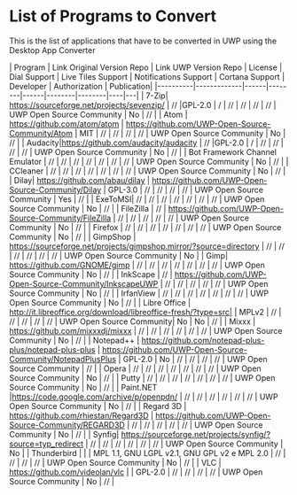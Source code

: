 # List of Programs to Convert
This is the list of applications that have to be converted in UWP using the Desktop App Converter

| Program | Link Original Version Repo | Link UWP Version Repo | License | Dial Support | Live Tiles Support | Notifications Support | Cortana Support | Developer | Authorization | Publication|
|----------|-------------|------|--------|------|--------|--------|----|---|
| 7-Zip| https://sourceforge.net/projects/sevenzip/ | // |GPL-2.0 | / | // | // | // | // | UWP Open Source Community | No | // |
| Atom | https://github.com/atom/atom | https://github.com/UWP-Open-Source-Community/Atom | MIT | // | // | // | // | UWP Open Source Community | No | // |
| Audacity|https://github.com/audacity/audacity | // |GPL-2.0 | / | // | // | // | // | UWP Open Source Community | No | // |
| Bot Framework Channel Emulator | // | // | // | // | // | // | // | UWP Open Source Community | No | // |
| CCleaner | // | // | // | // | // | // | // | UWP Open Source Community | No | // |
| Dilay| https://github.com/abau/dilay | https://github.com/UWP-Open-Source-Community/Dilay | GPL-3.0 | // | // | // | // | UWP Open Source Community | Yes | // |
| ExeToMSI| // | // | // | // | // | // | // | UWP Open Source Community | No | // |
| FileZilla | // | https://github.com/UWP-Open-Source-Community/FileZilla | // | // | // | // | // | UWP Open Source Community | No | // |
| Firefox | // | // | // | // | // | // | // | UWP Open Source Community | No | // |
| GimpShop | https://sourceforge.net/projects/gimpshop.mirror/?source=directory | // | //  | // | // | // | // | UWP Open Source Community | No |
| Gimp| https://github.com/GNOME/gimp | // | // | // | // | // | // | // | UWP Open Source Community | No | // |
| InkScape | // | https://github.com/UWP-Open-Source-Community/InkscapeUWP | // | // | // | // | // | UWP Open Source Community | No | // |
| IrfanView | // | // | // | // | // | // | // | UWP Open Source Community | No | // |
| Libre Office | http://it.libreoffice.org/download/libreoffice-fresh/?type=src| | MPLv2 | // | // | // | // | // | UWP Open Source Community| No | No | // |
| Mixxx | https://github.com/mixxxdj/mixxx | // | // | // | // | // | // | UWP Open Source Community | No | // |
| Notepad++ |  https://github.com/notepad-plus-plus/notepad-plus-plus | https://github.com/UWP-Open-Source-Community/NotepadPlusPlus | GPL-2.0 | No | // | // | // | // | UWP Open Source Community | // |
| Opera | // | // | // | // | // | // | // | UWP Open Source Community | No | // |
| Putty | // | // | // | // | // | // | // | UWP Open Source Community | No | // |
| Paint.NET |https://code.google.com/archive/p/openpdn/ | //  | //  | // | // | // | // | UWP Open Source Community | No | // |
| Regard 3D | https://github.com/rhiestan/Regard3D | https://github.com/UWP-Open-Source-Community/REGARD3D | // | // | // | // | // | UWP Open Source Community | No | // |
| Synfig| https://sourceforge.net/projects/synfig/?source=typ_redirect | // | // | // | // | // | // | UWP Open Source Community | No |
| Thunderbird |  |  | MPL 1.1, GNU LGPL v2.1, GNU GPL v2 e MPL 2.0 | // | // | // | // | UWP Open Source Community | No | // |
| VLC | https://github.com/videolan/vlc |  | GPL-2.0 | // | // | // | // | UWP Open Source Community | No | // |
